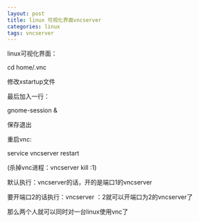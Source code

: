 ```yaml
---
layout: post
title: linux 可视化界面vncserver
categories: linux
tags: vncserver
---
```


linux可视化界面：

cd home/.vnc

修改xstartup文件

最后加入一行：

gnome-session &

保存退出

重启vnc:

service vncserver restart

(杀掉vnc进程：vncserver kill :1)

默认执行：vncserver的话，开的是端口1的vncserver

要开端口2的话执行：vncserver ：2就可以开端口为2的vncserver了

那么两个人就可以同时对一台linux使用vnc了